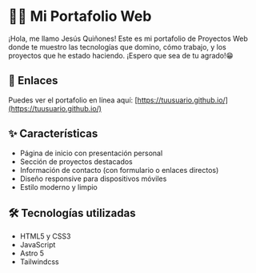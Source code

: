 # 🧑‍💼 Mi Portafolio Web

¡Hola, me llamo Jesús Quiñones! Este es mi portafolio de Proyectos Web donde te muestro las tecnologías
que domino, cómo trabajo, y los proyectos que he estado haciendo. ¡Espero que sea de tu agrado!😁

## 🔗 Enlaces

Puedes ver el portafolio en línea aquí: [https://tuusuario.github.io/](https://tuusuario.github.io/)

## ✨ Características

- Página de inicio con presentación personal
- Sección de proyectos destacados
- Información de contacto (con formulario o enlaces directos)
- Diseño responsive para dispositivos móviles
- Estilo moderno y limpio

## 🛠️ Tecnologías utilizadas

- HTML5 y CSS3
- JavaScript
- Astro 5
- Tailwindcss